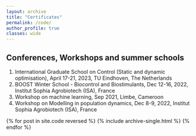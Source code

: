 ```yaml
---
layout: archive
title: "Certificates"
permalink: /code/
author_profile: true
classes: wide
---
```


## Conferences, Workshops and summer schools
1. International Graduate School on Control (Static and dynamic optimisation), April 17-21, 2023, TU Eindhoven, The Netherlands
2. BOOST Winter School - Biocontrol and Biostimulants, Dec 12-16, 2022, Institut Sophia Agrobiotech (ISA), France
3. Workshop on machine learning, Sep 2021, Limbe, Cameroon
4. Workshop on Modelling in population dynamics, Dec 8-9, 2022, Institut Sophia Agrobiotech (ISA), France

{% for post in site.code reversed %}
  {% include archive-single.html %}
{% endfor %}
